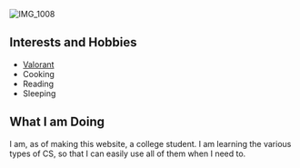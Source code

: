 

![IMG_1008](https://github.com/user-attachments/assets/d719a056-3638-4608-988d-f3ba39051b80)

## Interests and Hobbies
- [Valorant](https://playvalorant.com/en-us)
- Cooking
- Reading
- Sleeping

## What I am Doing
I am, as of making this website, a college student. I am learning the various types of CS, so that I can easily use all of them when I need to.
